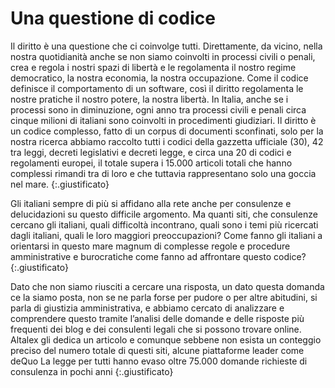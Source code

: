 



#   Una questione di codice

Il diritto è una questione che ci coinvolge tutti. Direttamente, da vicino, nella nostra quotidianità anche se non siamo coinvolti in processi civili o penali, crea e regola i nostri spazi di libertà e le regolamenta il nostro regime democratico, la nostra economia, la nostra occupazione. Come il codice definisce il comportamento di un software, così il diritto regolamenta le nostre pratiche il nostro potere, la nostra libertà.
In Italia, anche se i processi sono in diminuzione, ogni anno tra processi civili e penali circa cinque milioni di italiani sono coinvolti in procedimenti giudiziari.
Il diritto è un codice complesso, fatto di un corpus di documenti sconfinati, solo per la nostra ricerca abbiamo raccolto tutti i codici della gazzetta ufficiale (30), 42 tra leggi, decreti legislativi e decreti legge, e circa una 20 di codici e regolamenti europei, il totale supera i 15.000 articoli totali che hanno complessi rimandi tra di loro e che tuttavia rappresentano solo una goccia nel mare.
{:.giustificato}


Gli italiani sempre di più si affidano alla rete anche per consulenze e delucidazioni su questo difficile argomento. Ma quanti siti, che consulenze cercano gli italiani, quali difficoltà incontrano, quali sono i temi più ricercati dagli italiani, quali le loro maggiori preoccupazioni?  Come fanno gli italiani a orientarsi in questo mare magnum di complesse regole e procedure amministrative e burocratiche come fanno ad affrontare questo codice? 
{:.giustificato}

Dato che non siamo riusciti a cercare una risposta, un dato questa domanda ce la siamo posta, non se ne parla forse per pudore o per altre abitudini, si parla di giustizia amministrativa, e abbiamo cercato di analizzare e comprendere questo tramite l’analisi delle domande e delle risposte più frequenti dei blog e dei consulenti legali che si possono trovare online.  Altalex gli dedica un articolo   e comunque sebbene non esista un conteggio preciso del numero totale di questi siti, alcune piattaforme leader come deQuo La legge per tutti hanno evaso oltre 75.000  domande richieste di consulenza in pochi anni
{:.giustificato}
